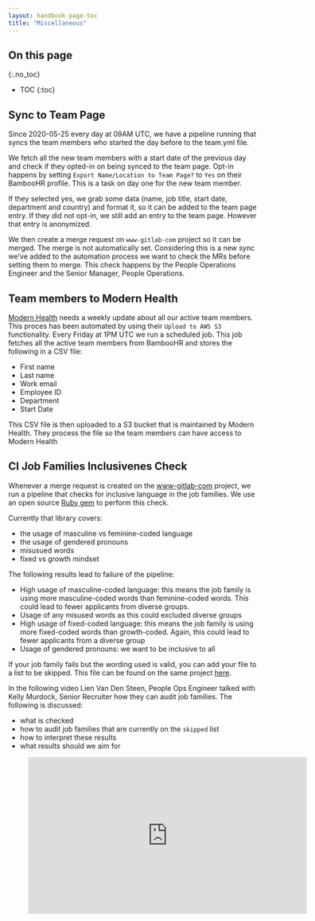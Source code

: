 ```yaml
---
layout: handbook-page-toc
title: "Miscellaneous"
---
```


## On this page

{:.no_toc}

- TOC
{:toc}

## Sync to Team Page
Since 2020-05-25 every day at 09AM UTC, we have a pipeline running that syncs the team members who started
the day before to the team.yml file.

We fetch all the new team members with a start date of the previous day and check if they opted-in on
being synced to the team page. Opt-in happens by setting `Export Name/Location to Team Page?` to `Yes`
on their BambooHR profile. This is a task on day one for the new team member. 

If they selected yes, we grab some data (name, job title, start date, department and country) and format it, 
so it can be added to the team page entry. If they did not opt-in, we still add an entry to the team page. 
However that entry is anonymized. 

We then create a merge request on `www-gitlab-com` project so it can be merged. The merge is not automatically set. 
Considering this is a new sync we've added to the automation process we want to check the MRs before setting them to merge.
This check happens by the People Operations Engineer and the Senior Manager, People Operations.

## Team members to Modern Health
[Modern Health](/handbook/total-rewards/benefits/modern-health) needs a weekly update about all our active
team members. This proces has been automated by using their `Upload to AWS S3` functionality. Every Friday
at 1PM UTC we run a scheduled job. This job fetches all the active team members from BambooHR and stores
the following in a CSV file:
- First name
- Last name
- Work email
- Employee ID
- Department
- Start Date

This CSV file is then uploaded to a S3 bucket that is maintained by Modern Health. They process the file
so the team members can have access to Modern Health

## CI Job Families Inclusivenes Check
Whenever a merge request is created on the [www-gitlab-com](https://gitlab.com/gitlab-com/www-gitlab-com/) project, we run a pipeline that checks for 
inclusive language in the job families. We use an open source [Ruby gem](https://gitlab.com/gitlab-com/www-gitlab-com/) to perform this check.

Currently that library covers:
- the usage of masculine vs feminine-coded language 
- the usage of gendered pronouns
- misusued words
- fixed vs growth mindset

The following results lead to failure of the pipeline:
- High usage of masculine-coded language: this means the job family is using more masculine-coded words than feminine-coded words. 
  This could lead to fewer applicants from diverse groups. 
- Usage of any misused words as this could excluded diverse groups
- High usage of fixed-coded language: this means the job family is using more fixed-coded words than growth-coded. Again, this could lead to fewer applicants from a diverse group
- Usage of gendered pronouns: we want to be inclusive to all

If your job family fails but the wording used is valid, you can add your file to a list to be skipped. This file can be found on the same project [here](https://gitlab.com/gitlab-com/www-gitlab-com/-/blob/master/data/inclusiveness_check.yml).

In the following video Lien Van Den Steen, People Ops Engineer talked with Kelly Murdock, Senior Recruiter how they can audit job families. The following is discussed:
- what is checked 
- how to audit job families that are currently on the `skipped` list
- how to interpret these results
- what results should we aim for

<figure class='video_container'>
    <iframe width="560" height="315" src="https://www.youtube.com/embed/0ZIfDU0l2sU" frameborder="0" allow="accelerometer; autoplay; encrypted-media; gyroscope; picture-in-picture" allowfullscreen></iframe>
</figure>
